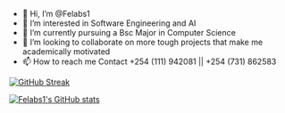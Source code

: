 - 👋 Hi, I’m @Felabs1
- 👀 I’m interested in Software Engineering and AI
- 🌱 I’m currently pursuing a Bsc Major in Computer Science
- 💞️ I’m looking to collaborate on more tough projects that make me academically motivated
- 📫 How to reach me Contact +254 (111) 942081 || +254 (731) 862583


[![GitHub Streak](https://streak-stats.demolab.com/?user=Felabs1&theme=dark)](https://git.io/streak-stats)
  
 [![Felabs1's GitHub stats](https://github-readme-stats.vercel.app/api?username=Felabs1&theme=dark)](https://github.com/anuraghazra/github-readme-stats)

<!---
Felabs1/Felabs1 is a ✨ special ✨ repository because its `README.md` (this file) appears on your GitHub profile.
You can click the Preview link to take a look at your changes.
--->
